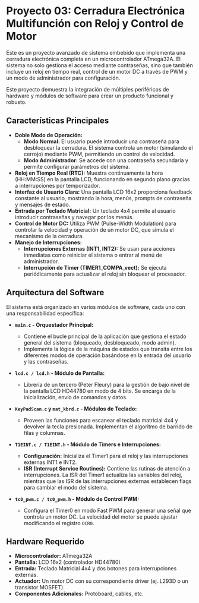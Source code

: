 # Proyecto 03: Cerradura Electrónica Multifunción con Reloj y Control de Motor

Este es un proyecto avanzado de sistema embebido que implementa una cerradura electrónica completa en un microcontrolador ATmega32A. El sistema no solo gestiona el acceso mediante contraseñas, sino que también incluye un reloj en tiempo real, control de un motor DC a través de PWM y un modo de administrador para configuración.

Este proyecto demuestra la integración de múltiples periféricos de hardware y módulos de software para crear un producto funcional y robusto.

## Características Principales

*   **Doble Modo de Operación:**
    *   **Modo Normal:** El usuario puede introducir una contraseña para desbloquear la cerradura. El sistema controla un motor (simulando el cerrojo) mediante PWM, permitiendo un control de velocidad.
    *   **Modo Administrador:** Se accede con una contraseña secundaria y permite configurar parámetros del sistema.
*   **Reloj en Tiempo Real (RTC):** Muestra continuamente la hora (HH:MM:SS) en la pantalla LCD, funcionando en segundo plano gracias a interrupciones por temporizador.
*   **Interfaz de Usuario Clara:** Una pantalla LCD 16x2 proporciona feedback constante al usuario, mostrando la hora, menús, prompts de contraseña y mensajes de estado.
*   **Entrada por Teclado Matricial:** Un teclado 4x4 permite al usuario introducir contraseñas y navegar por los menús.
*   **Control de Motor DC:** Utiliza PWM (Pulse-Width Modulation) para controlar la velocidad y operación de un motor DC, que simula el mecanismo de la cerradura.
*   **Manejo de Interrupciones:**
    *   **Interrupciones Externas (INT1, INT2):** Se usan para acciones inmediatas como reiniciar el sistema o entrar al menú de administrador.
    *   **Interrupción de Timer (TIMER1_COMPA_vect):** Se ejecuta periódicamente para actualizar el reloj sin bloquear el procesador.

## Arquitectura del Software

El sistema está organizado en varios módulos de software, cada uno con una responsabilidad específica:

*   **`main.c` - Orquestador Principal:**
    *   Contiene el bucle principal de la aplicación que gestiona el estado general del sistema (bloqueado, desbloqueado, modo admin).
    *   Implementa la lógica de la máquina de estados que transita entre los diferentes modos de operación basándose en la entrada del usuario y las contraseñas.

*   **`lcd.c / lcd.h` - Módulo de Pantalla:**
    *   Librería de un tercero (Peter Fleury) para la gestión de bajo nivel de la pantalla LCD HD44780 en modo de 4 bits. Se encarga de la inicialización, envío de comandos y datos.

*   **`KeyPadScan.c` y `mat_kbrd.c` - Módulos de Teclado:**
    *   Proveen las funciones para escanear el teclado matricial 4x4 y devolver la tecla presionada. Implementan el algoritmo de barrido de filas y columnas.

*   **`T1EINT.c / T1EINT.h` - Módulo de Timers e Interrupciones:**
    *   **Configuración:** Inicializa el Timer1 para el reloj y las interrupciones externas INT1 e INT2.
    *   **ISR (Interrupt Service Routines):** Contiene las rutinas de atención a interrupciones. La ISR del Timer1 actualiza las variables del reloj, mientras que las ISR de las interrupciones externas establecen flags para cambiar el modo del sistema.

*   **`tc0_pwm.c / tc0_pwm.h` - Módulo de Control PWM:**
    *   Configura el Timer0 en modo Fast PWM para generar una señal que controla un motor DC. La velocidad del motor se puede ajustar modificando el registro `OCR0`.

## Hardware Requerido
*   **Microcontrolador:** ATmega32A
*   **Pantalla:** LCD 16x2 (controlador HD44780)
*   **Entrada:** Teclado Matricial 4x4 y dos botones para interrupciones externas.
*   **Actuador:** Un motor DC con su correspondiente driver (ej. L293D o un transistor MOSFET).
*   **Componentes Adicionales:** Protoboard, cables, etc.
